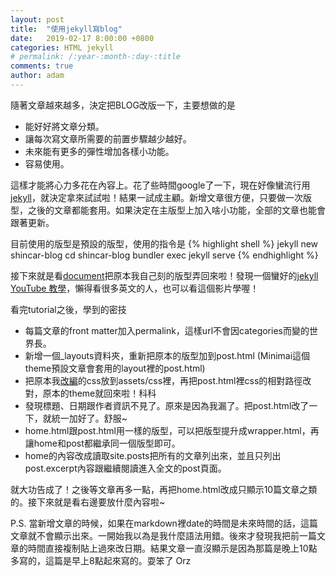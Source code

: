 ```yaml
---
layout: post
title:  "使用jekyll寫blog"
date:   2019-02-17 8:00:00 +0800
categories: HTML jekyll
# permalink: /:year-:month-:day-:title
comments: true
author: adam
---
```

隨著文章越來越多，決定把BLOG改版一下，主要想做的是
- 能好好將文章分類。
- 讓每次寫文章所需要的前置步驟越少越好。
- 未來能有更多的彈性增加各樣小功能。
- 容易使用。

這樣才能將心力多花在內容上。花了些時間google了一下，現在好像蠻流行用[jekyll][jekyll]，就決定拿來試試啦！結果一試成主顧。新增文章很方便，只要做一次版型，之後的文章都能套用。如果決定在主版型上加入啥小功能，全部的文章也能會跟著更新。

目前使用的版型是預設的版型，使用的指令是
{% highlight shell %}
jekyll new shincar-blog
cd shincar-blog
bundler exec jekyll serve
{% endhighlight %}

接下來就是看[document][jekyll-documents]把原本我自己刻的版型弄回來啦！發現一個蠻好的[jekyll YouTube 教學][jekyll-youtube-tutorial]，懶得看很多英文的人，也可以看這個影片學喔！

看完tutorial之後，學到的密技
- 每篇文章的front matter加入permalink，這樣url不會因categories而變的世界長。
- 新增一個_layouts資料夾，重新把原本的版型加到post.html (Minimai這個theme預設文章會套用的layout裡的post.html)
- 把原本我[改編][add-theme-with-css]的css放到assets/css裡，再把post.html裡css的相對路徑改對，原本的theme就回來啦！科科
- 發現標題、日期跟作者資訊不見了。原來是因為我漏了。把post.html改了一下，就統一加好了。舒服~
- home.html跟post.html用一樣的版型，可以把版型提升成wrapper.html，再讓home和post都繼承同一個版型即可。
- home的內容改成讀取site.posts把所有的文章列出來，並且只列出post.excerpt內容跟繼續閱讀進入全文的post頁面。

就大功告成了！之後等文章再多一點，再把home.html改成只顯示10篇文章之類的。接下來就是看右邊要放什麼內容啦~

P.S. 當新增文章的時候，如果在markdown裡date的時間是未來時間的話，這篇文章就不會顯示出來。一開始我以為是我什麼語法用錯。後來才發現我把前一篇文章的時間直接複制貼上過來改日期。結果文章一直沒顯示是因為那篇是晚上10點多寫的，這篇是早上8點起來寫的。耍笨了 Orz

[jekyll]: https://jekyllrb.com/
[jekyll-documents]: https://jekyllrb.com/docs/
[jekyll-youtube-tutorial]: https://www.youtube.com/watch?v=T1itpPvFWHI&list=PLLAZ4kZ9dFpOPV5C5Ay0pHaa0RJFhcmcB
[add-theme-with-css]: https://shincar.github.io/blogs/2019-02-13-add-a-theme-for-a-blog
